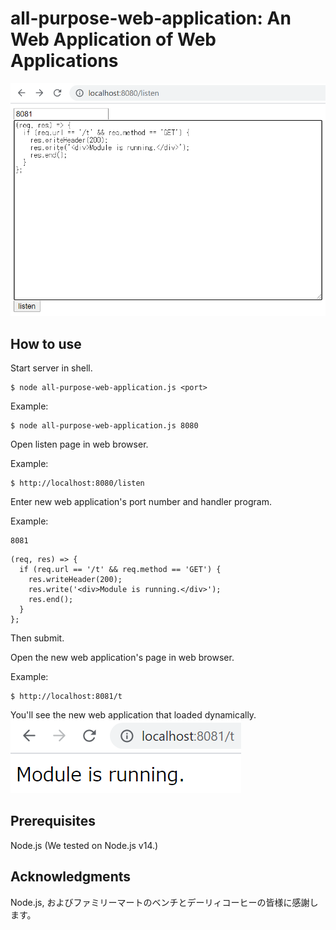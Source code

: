 # all-purpose-web-application: An Web Application of Web Applications

![listen image](docs/listen.png)

## How to use

Start server in shell.

```
$ node all-purpose-web-application.js <port>
```

Example:
```
$ node all-purpose-web-application.js 8080
```

Open listen page in web browser.

Example:
```
$ http://localhost:8080/listen
```

Enter new web application's port number and handler program.

Example:
```
8081
```
```
(req, res) => {
  if (req.url == '/t' && req.method == 'GET') {
    res.writeHeader(200);
    res.write('<div>Module is running.</div>');
    res.end();
  }
};
```

Then submit.

Open the new web application's page in web browser.

Example:
```
$ http://localhost:8081/t
```

You'll see the new web application that loaded dynamically.
![service image](docs/service.png)

## Prerequisites

Node.js (We tested on Node.js v14.)

## Acknowledgments

Node.js, およびファミリーマートのベンチとデーリィコーヒーの皆様に感謝します。
